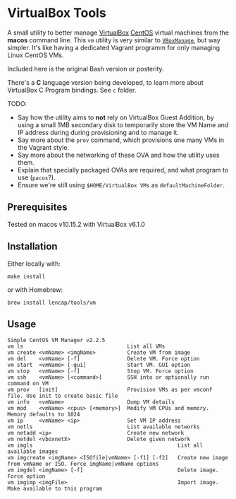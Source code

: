 # VirtualBox Tools
A small utility to better manage [VirtualBox](https://www.virtualbox.org/) [CentOS](https://www.centos.org/) virtual machines from the __macos__ command line. This `vm` utility is very similar to [`VBoxManage`](https://www.virtualbox.org/manual/ch08.html), but way simpler. It's like having a dedicated Vagrant programm for only managing Linux CentOS VMs.

Included here is the original Bash version or posterity.

There's a __C__ language version being developed, to learn more about VirtualBox C Program bindings. See `c` folder.

TODO:
* Say how the utility aims to __not__ rely on VirtualBox Guest Addition, by using a small 1MB secondary disk to temporarily store the VM Name and IP address during during provisioning and to manage it.
* Say more about the `prov` command, which provisions one many VMs in the Vagrant style.
* Say more about the networking of these OVA and how the utility uses them.
* Explain that specially packaged OVAs are required, and what program to use (`pacos`?).
* Ensure we're still using `$HOME/VirtualBox VMs` as `defaultMachineFolder`.

## Prerequisites
Tested on macos v10.15.2 with VirtualBox v6.1.0

## Installation
Either locally with:

`make install`

or with Homebrew:

`brew install lencap/tools/vm`

## Usage
```
Simple CentOS VM Manager v2.2.5
vm ls                                 List all VMs
vm create <vmName> <imgName>          Create VM from image
vm del    <vmName> [-f]               Delete VM. Force option
vm start  <vmName> [-gui]             Start VM. GUI option
vm stop   <vmName> [-f]               Stop VM. Force option
vm ssh    <vmName> [<command>]        SSH into or optionally run command on VM
vm prov   [init]                      Provision VMs as per vmconf file. Use init to create basic file
vm info   <vmName>                    Dump VM details
vm mod    <vmName> <cpus> [<memory>]  Modify VM CPUs and memory. Memory defaults to 1024
vm ip     <vmName> <ip>               Set VM IP address
vm netls                              List available networks
vm netadd <ip>                        Create new network
vm netdel <vboxnetX>                  Delete given network
vm imgls                                              List all available images
vm imgcreate <imgName> <ISOfile|vmName> [-f1] [-f2]   Create new image from vmName or ISO. Force imgName|vmName options
vm imgdel <imgName> [-f]                              Delete image. Force option
vm imgimp <imgFile>                                   Import image. Make available to this program
```
